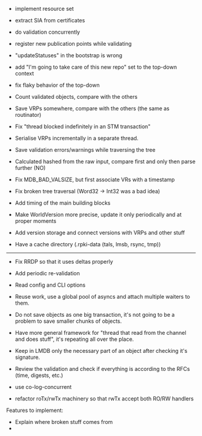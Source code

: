 + implement resource set
+ extract SIA from certificates
+ do validation concurrently 

+ register new publication points while validating

+ "updateStatuses" in the bootstrap is wrong
+ add "I'm going to take care of this new repo" set to the top-down context

+ fix flaky behavior of the top-down
+ Count validated objects, compare with the others
+ Save VRPs somewhere, compare with the others (the same as routinator)
+ Fix "thread blocked indefinitely in an STM transaction"
+ Serialise VRPs incrementally in a separate thread.
+ Save validation errors/warnings while traversing the tree
+ Calculated hashed from the raw input, compare first and only then parse further (NO)
+ Fix MDB_BAD_VALSIZE, but first associate VRs with a timestamp
+ Fix broken tree traversal (Word32 -> Int32 was a bad idea)
+ Add timing of the main building blocks
+ Make WorldVersion more precise, update it only periodically and at proper moments
+ Add version storage and connect versions with VRPs and other stuff
+ Have a cache directory (.rpki-data (tals, lmsb, rsync, tmp))


---------------------------------------------------------------------------

- Fix RRDP so that it uses deltas properly
- Add periodic re-validation
- Read config and CLI options
- Reuse work, use a global pool of asyncs and attach multiple waiters to them.

- Do not save objects as one big transaction, it's not going to be a problem to save smaller chunks of objects.
- Have more general framework for "thread that read from the channel and does stuff", it's repeating all over the place.

- Keep in LMDB only the necessary part of an object after checking it's signature.
- Review the validation and check if everything is according to the RFCs (time, digests, etc.)



- use co-log-concurrent
- refactor roTx/rwTx machinery so that rwTx accept both RO/RW handlers



Features to implement:
- Explain where broken stuff comes from
- 
